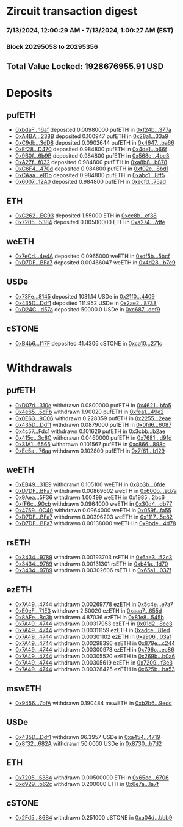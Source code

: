 # Zircuit transaction digest
### 7/13/2024, 12:00:29 AM - 7/13/2024, 1:00:27 AM (EST)
### Block 20295058 to 20295356

## Total Value Locked: 1928676955.91 USD

# Deposits
## pufETH
- [0xbdaF...16af](https://etherscan.io/address/0xbdaF616BFdcea5716D1027AD7D0593B855Ea16af) deposited 0.00980000 pufETH in [0xf24b...377a](https://etherscan.io/tx/0xbdaF616BFdcea5716D1027AD7D0593B855Ea16af)
- [0xA4BA...238B](https://etherscan.io/address/0xA4BA565c51E8e161A9914b49bceaB4Adffc5238B) deposited 0.100947 pufETH in [0x28a1...33a9](https://etherscan.io/tx/0xA4BA565c51E8e161A9914b49bceaB4Adffc5238B)
- [0xC9db...3dD8](https://etherscan.io/address/0xC9dbbe9136D0D036080a8505288A8f6385dA3dD8) deposited 0.0902644 pufETH in [0x4647...ba66](https://etherscan.io/tx/0xC9dbbe9136D0D036080a8505288A8f6385dA3dD8)
- [0xEf28...D470](https://etherscan.io/address/0xEf282633183c3F253286cC401260f620da1cD470) deposited 0.984800 pufETH in [0x4de1...b66f](https://etherscan.io/tx/0xEf282633183c3F253286cC401260f620da1cD470)
- [0x9B0f...6b9B](https://etherscan.io/address/0x9B0ffe3C21A4A352b04bfAa66C0C543C5CAC6b9B) deposited 0.984800 pufETH in [0x568e...4bc3](https://etherscan.io/tx/0x9B0ffe3C21A4A352b04bfAa66C0C543C5CAC6b9B)
- [0xA27f...f032](https://etherscan.io/address/0xA27f8e72BbfcA3d8Fb07470Dad0f1d8B39acf032) deposited 0.984800 pufETH in [0xa8b8...b878](https://etherscan.io/tx/0xA27f8e72BbfcA3d8Fb07470Dad0f1d8B39acf032)
- [0xC6F4...470d](https://etherscan.io/address/0xC6F4d12595Bd00010aFDe505Cf18511ed6D8470d) deposited 0.984800 pufETH in [0xf02e...8bd1](https://etherscan.io/tx/0xC6F4d12595Bd00010aFDe505Cf18511ed6D8470d)
- [0xCAaa...e81b](https://etherscan.io/address/0xCAaaC15e8C3275DcAd8dE8346d0f0e7C88Ede81b) deposited 0.984800 pufETH in [0xabc1...8ff5](https://etherscan.io/tx/0xCAaaC15e8C3275DcAd8dE8346d0f0e7C88Ede81b)
- [0x6007...12A0](https://etherscan.io/address/0x6007DC08092bbC6Bbe63C36db444090d219112A0) deposited 0.984800 pufETH in [0xecfd...75ad](https://etherscan.io/tx/0x6007DC08092bbC6Bbe63C36db444090d219112A0)
## ETH
- [0xC262...EC93](https://etherscan.io/address/0xC262aE1cCa7684C52f6D430862083EabFbBbEC93) deposited 1.55000 ETH in [0xcc8b...ef38](https://etherscan.io/tx/0xC262aE1cCa7684C52f6D430862083EabFbBbEC93)
- [0x7205...5384](https://etherscan.io/address/0x72058Dc4120CC6Bc8d6C63e023D0F7eb75FF5384) deposited 0.00500000 ETH in [0xa274...7dfe](https://etherscan.io/tx/0x72058Dc4120CC6Bc8d6C63e023D0F7eb75FF5384)
## weETH
- [0x7eCd...4e4A](https://etherscan.io/address/0x7eCd0f348c676C82D76a0F252DF83Ab175554e4A) deposited 0.0965000 weETH in [0xdf5b...5bcf](https://etherscan.io/tx/0x7eCd0f348c676C82D76a0F252DF83Ab175554e4A)
- [0xD7DF...BFa7](https://etherscan.io/address/0xD7DF7E085214743530afF339aFC420c7c720BFa7) deposited 0.00466047 weETH in [0x4d28...b7e9](https://etherscan.io/tx/0xD7DF7E085214743530afF339aFC420c7c720BFa7)
## USDe
- [0x73Fe...8145](https://etherscan.io/address/0x73Fe186a62180e720287C95C4034AeF989818145) deposited 1031.14 USDe in [0x21f0...4409](https://etherscan.io/tx/0x73Fe186a62180e720287C95C4034AeF989818145)
- [0x435D...Ddf1](https://etherscan.io/address/0x435DBDB38Adb606eAAe862f3a890fc459c06Ddf1) deposited 111.952 USDe in [0x2ae2...8738](https://etherscan.io/tx/0x435DBDB38Adb606eAAe862f3a890fc459c06Ddf1)
- [0xD24C...d57a](https://etherscan.io/address/0xD24Cfe2d0fa81369ca6291c28ac5426e16B6d57a) deposited 50000.0 USDe in [0xc687...def9](https://etherscan.io/tx/0xD24Cfe2d0fa81369ca6291c28ac5426e16B6d57a)
## cSTONE
- [0xB4b6...f17F](https://etherscan.io/address/0xB4b6a076241C45E579246bBAC2baD516Ca3bf17F) deposited 41.4306 cSTONE in [0xca10...271c](https://etherscan.io/tx/0xB4b6a076241C45E579246bBAC2baD516Ca3bf17F)
# Withdrawals
## pufETH
- [0xD07d...310e](https://etherscan.io/address/0xD07d9FEDFdE56F288966f903aD50E3ca7c77310e) withdrawn 0.0800000 pufETH in [0x4621...bfa5](https://etherscan.io/tx/0xD07d9FEDFdE56F288966f903aD50E3ca7c77310e)
- [0x4e65...5dFb](https://etherscan.io/address/0x4e65539bb5F893CCD2B71D3d807b5112e1b85dFb) withdrawn 1.90020 pufETH in [0xfea1...49e2](https://etherscan.io/tx/0x4e65539bb5F893CCD2B71D3d807b5112e1b85dFb)
- [0x0E63...9C06](https://etherscan.io/address/0x0E638E743C846A3687cA26Eb63737af685349C06) withdrawn 0.228359 pufETH in [0x2255...2eae](https://etherscan.io/tx/0x0E638E743C846A3687cA26Eb63737af685349C06)
- [0x435D...Ddf1](https://etherscan.io/address/0x435DBDB38Adb606eAAe862f3a890fc459c06Ddf1) withdrawn 0.0879000 pufETH in [0x0fd6...6087](https://etherscan.io/tx/0x435DBDB38Adb606eAAe862f3a890fc459c06Ddf1)
- [0x4c57...Fdc1](https://etherscan.io/address/0x4c57910D6aA6c8e572d8f5ef68faF34E7AEfFdc1) withdrawn 0.101629 pufETH in [0x3cbb...b2ae](https://etherscan.io/tx/0x4c57910D6aA6c8e572d8f5ef68faF34E7AEfFdc1)
- [0x415c...3c8C](https://etherscan.io/address/0x415ce2B1422e43090AbFa317d95Dce574D693c8C) withdrawn 0.0460000 pufETH in [0x7681...d91d](https://etherscan.io/tx/0x415ce2B1422e43090AbFa317d95Dce574D693c8C)
- [0x31A1...6565](https://etherscan.io/address/0x31A16a48Ba5e3B5ae28f1613170a06Ad8B0a6565) withdrawn 0.101567 pufETH in [0xc866...898c](https://etherscan.io/tx/0x31A16a48Ba5e3B5ae28f1613170a06Ad8B0a6565)
- [0xEe5a...76aa](https://etherscan.io/address/0xEe5aE89984d20a7394632427548161BEdad976aa) withdrawn 0.102800 pufETH in [0x7f61...b129](https://etherscan.io/tx/0xEe5aE89984d20a7394632427548161BEdad976aa)
## weETH
- [0xEB49...31E9](https://etherscan.io/address/0xEB497370E534B0329CB764e2A55CBCce750f31E9) withdrawn 0.105100 weETH in [0x8b3b...6fde](https://etherscan.io/tx/0xEB497370E534B0329CB764e2A55CBCce750f31E9)
- [0xD7DF...BFa7](https://etherscan.io/address/0xD7DF7E085214743530afF339aFC420c7c720BFa7) withdrawn 0.00869602 weETH in [0x600b...9d7a](https://etherscan.io/tx/0xD7DF7E085214743530afF339aFC420c7c720BFa7)
- [0x9Aea...5F36](https://etherscan.io/address/0x9Aea265fEeD7BA47698b755A4C994E341AE95F36) withdrawn 1.00499 weETH in [0x1985...2bc6](https://etherscan.io/tx/0x9Aea265fEeD7BA47698b755A4C994E341AE95F36)
- [0xfF6c...90cb](https://etherscan.io/address/0xfF6cEb0C8923830Fa46c97Bfa8A8a30365ED90cb) withdrawn 0.0964000 weETH in [0x30d4...db77](https://etherscan.io/tx/0xfF6cEb0C8923830Fa46c97Bfa8A8a30365ED90cb)
- [0x4759...0C40](https://etherscan.io/address/0x4759D2a24e32EBe1EFEBB121A16176283A740C40) withdrawn 0.0964000 weETH in [0x059f...fa55](https://etherscan.io/tx/0x4759D2a24e32EBe1EFEBB121A16176283A740C40)
- [0xD7DF...BFa7](https://etherscan.io/address/0xD7DF7E085214743530afF339aFC420c7c720BFa7) withdrawn 0.00396203 weETH in [0x1117...5c82](https://etherscan.io/tx/0xD7DF7E085214743530afF339aFC420c7c720BFa7)
- [0xD7DF...BFa7](https://etherscan.io/address/0xD7DF7E085214743530afF339aFC420c7c720BFa7) withdrawn 0.00138000 weETH in [0x9bde...4d78](https://etherscan.io/tx/0xD7DF7E085214743530afF339aFC420c7c720BFa7)
## rsETH
- [0x3434...9789](https://etherscan.io/address/0x34349c5569e7B846c3558961552D2202760A9789) withdrawn 0.00193703 rsETH in [0x6ae3...52c3](https://etherscan.io/tx/0x34349c5569e7B846c3558961552D2202760A9789)
- [0x3434...9789](https://etherscan.io/address/0x34349c5569e7B846c3558961552D2202760A9789) withdrawn 0.00131301 rsETH in [0xb41a...1d70](https://etherscan.io/tx/0x34349c5569e7B846c3558961552D2202760A9789)
- [0x3434...9789](https://etherscan.io/address/0x34349c5569e7B846c3558961552D2202760A9789) withdrawn 0.00302606 rsETH in [0x65a1...037f](https://etherscan.io/tx/0x34349c5569e7B846c3558961552D2202760A9789)
## ezETH
- [0x7A49...4744](https://etherscan.io/address/0x7A493Be5c2ce014cD049Bf178a1ac0Db1B434744) withdrawn 0.00269778 ezETH in [0x5c4e...e7a7](https://etherscan.io/tx/0x7A493Be5c2ce014cD049Bf178a1ac0Db1B434744)
- [0xE0eF...71E3](https://etherscan.io/address/0xE0eF2829DFfE5E81E2F9A33D7D605D1327ED71E3) withdrawn 2.50020 ezETH in [0xaaa7...655d](https://etherscan.io/tx/0xE0eF2829DFfE5E81E2F9A33D7D605D1327ED71E3)
- [0x8AFe...Bc3b](https://etherscan.io/address/0x8AFeacd52bA193a6588A8114a1CC7Da45e69Bc3b) withdrawn 4.87036 ezETH in [0x81e8...545b](https://etherscan.io/tx/0x8AFeacd52bA193a6588A8114a1CC7Da45e69Bc3b)
- [0x7A49...4744](https://etherscan.io/address/0x7A493Be5c2ce014cD049Bf178a1ac0Db1B434744) withdrawn 0.00317953 ezETH in [0x01d2...8ce3](https://etherscan.io/tx/0x7A493Be5c2ce014cD049Bf178a1ac0Db1B434744)
- [0x7A49...4744](https://etherscan.io/address/0x7A493Be5c2ce014cD049Bf178a1ac0Db1B434744) withdrawn 0.00311159 ezETH in [0xadce...81ed](https://etherscan.io/tx/0x7A493Be5c2ce014cD049Bf178a1ac0Db1B434744)
- [0x7A49...4744](https://etherscan.io/address/0x7A493Be5c2ce014cD049Bf178a1ac0Db1B434744) withdrawn 0.00301102 ezETH in [0xa906...03af](https://etherscan.io/tx/0x7A493Be5c2ce014cD049Bf178a1ac0Db1B434744)
- [0x7A49...4744](https://etherscan.io/address/0x7A493Be5c2ce014cD049Bf178a1ac0Db1B434744) withdrawn 0.00298396 ezETH in [0x879e...c244](https://etherscan.io/tx/0x7A493Be5c2ce014cD049Bf178a1ac0Db1B434744)
- [0x7A49...4744](https://etherscan.io/address/0x7A493Be5c2ce014cD049Bf178a1ac0Db1B434744) withdrawn 0.00300973 ezETH in [0x796c...ec86](https://etherscan.io/tx/0x7A493Be5c2ce014cD049Bf178a1ac0Db1B434744)
- [0x7A49...4744](https://etherscan.io/address/0x7A493Be5c2ce014cD049Bf178a1ac0Db1B434744) withdrawn 0.00305520 ezETH in [0x269b...b0a6](https://etherscan.io/tx/0x7A493Be5c2ce014cD049Bf178a1ac0Db1B434744)
- [0x7A49...4744](https://etherscan.io/address/0x7A493Be5c2ce014cD049Bf178a1ac0Db1B434744) withdrawn 0.00305619 ezETH in [0x7209...f3e3](https://etherscan.io/tx/0x7A493Be5c2ce014cD049Bf178a1ac0Db1B434744)
- [0x7A49...4744](https://etherscan.io/address/0x7A493Be5c2ce014cD049Bf178a1ac0Db1B434744) withdrawn 0.00328425 ezETH in [0x625b...ba53](https://etherscan.io/tx/0x7A493Be5c2ce014cD049Bf178a1ac0Db1B434744)
## mswETH
- [0x9456...7bfA](https://etherscan.io/address/0x94567fa986BaC993819f8E38b899BEd4d9C07bfA) withdrawn 0.190484 mswETH in [0xb2b6...9edc](https://etherscan.io/tx/0x94567fa986BaC993819f8E38b899BEd4d9C07bfA)
## USDe
- [0x435D...Ddf1](https://etherscan.io/address/0x435DBDB38Adb606eAAe862f3a890fc459c06Ddf1) withdrawn 96.3957 USDe in [0xa454...4719](https://etherscan.io/tx/0x435DBDB38Adb606eAAe862f3a890fc459c06Ddf1)
- [0x8f32...682A](https://etherscan.io/address/0x8f32A01e25e73E7b17f43Ba733Cf221B8eDe682A) withdrawn 50.0000 USDe in [0x8730...b7d2](https://etherscan.io/tx/0x8f32A01e25e73E7b17f43Ba733Cf221B8eDe682A)
## ETH
- [0x7205...5384](https://etherscan.io/address/0x72058Dc4120CC6Bc8d6C63e023D0F7eb75FF5384) withdrawn 0.00500000 ETH in [0x65cc...6706](https://etherscan.io/tx/0x72058Dc4120CC6Bc8d6C63e023D0F7eb75FF5384)
- [0xd929...b62c](https://etherscan.io/address/0xd9293636EE3Aa663fc563ADB0912B0705dAfb62c) withdrawn 0.200000 ETH in [0x6e7a...1a7f](https://etherscan.io/tx/0xd9293636EE3Aa663fc563ADB0912B0705dAfb62c)
## cSTONE
- [0x2Fd5...86B4](https://etherscan.io/address/0x2Fd55370391e5E099AA300a587d93C35dd8986B4) withdrawn 0.251000 cSTONE in [0xa04d...bbb9](https://etherscan.io/tx/0x2Fd55370391e5E099AA300a587d93C35dd8986B4)
